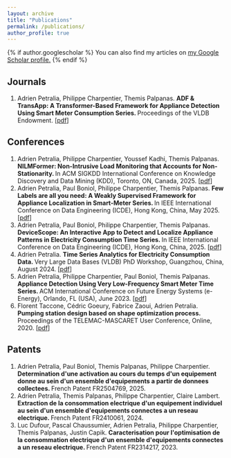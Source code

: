 ```yaml
---
layout: archive
title: "Publications"
permalink: /publications/
author_profile: true
---
```


{% if author.googlescholar %}
  You can also find my articles on <u><a href="{{author.googlescholar}}">my Google Scholar profile</a>.</u>
{% endif %}

## Journals

<ol>
  <li>
    Adrien Petralia, Philippe Charpentier, Themis Palpanas. <b> ADF & TransApp: A Transformer-Based Framework for Appliance Detection Using Smart Meter Consumption Series. </b> Proceedings of the VLDB Endowment. [<a href="https://arxiv.org/pdf/2401.05381">pdf</a>] 
  </li>
</ol>

## Conferences

<ol>

  <li>
    Adrien Petralia, Philippe Charpentier, Youssef Kadhi, Themis Palpanas. <b> NILMFormer: Non-Intrusive Load Monitoring that Accounts for Non-Stationarity. </b> In ACM SIGKDD International Conference on Knowledge Discovery and Data Mining (KDD), Toronto, ON, Canada, 2025. [<a href="https://arxiv.org/pdf/2506.05880">pdf</a>]
  </li>

  <li>
    Adrien Petralia, Paul Boniol, Philippe Charpentier, Themis Palpanas. <b> Few Labels are all you need: A Weakly Supervised Framework for Appliance Localization in Smart-Meter Series. </b> In IEEE International Conference on Data Engineering (ICDE), Hong Kong, China, May 2025. [<a href="https://arxiv.org/pdf/2506.05895">pdf</a>]
  </li>

  <li>
    Adrien Petralia, Paul Boniol, Philippe Charpentier, Themis Palpanas. <b> DeviceScope: An Interactive App to Detect and Localize Appliance Patterns in Electricity Consumption Time Series. </b> In IEEE International Conference on Data Engineering (ICDE), Hong Kong, China, 2025. [<a href="https://arxiv.org/pdf/2506.05912">pdf</a>]
  </li>

  <li>
    Adrien Petralia. <b> Time Series Analytics for Electricity Consumption Data. </b> Very Large Data Bases (VLDB) PhD Workshop, Guangzhou, China, August 2024. [<a href="https://hal.science/hal-04706310v1/file/Time%20Series%20Analytics%20for%20Electricity%20Consumption%20Data.pdf">pdf</a>]
  </li>

  <li>
    Adrien Petralia, Philippe Charpentier, Paul Boniol, Themis Palpanas. <b> Appliance Detection Using Very Low-Frequency Smart Meter Time Series. </b> ACM International Conference on Future Energy Systems (e-Energy), Orlando, FL (USA), June 2023. [<a href="https://arxiv.org/pdf/2305.10352">pdf</a>]
  </li>

  <li>
    Florent Taccone, Cédric Goeury, Fabrice Zaoui, Adrien Petralia. <b> Pumping station design based on shape optimization process. </b> Proceedings of the TELEMAC-MASCARET User Conference, Online, 2020. [<a href="https://research.bangor.ac.uk/portal/files/36456769/Proceedings_TUC_2020_v1.0.pdf#page=99">pdf</a>]
  </li>

</ol>

## Patents

<ol>

  <li>
    Adrien Petralia, Paul Boniol, Themis Palpanas, Philippe Charpentier. <b> Determination d'une activation au cours du temps d'un equipement donne au sein d'un ensemble d'equipements a partir de donnees collectees. </b> French Patent FR2504769, 2025.
  </li>

  <li>
    Adrien Petralia, Themis Palpanas, Philippe Charpentier, Claire Lambert. <b> Extraction de la consommation electrique d'un equipement individuel au sein d'un ensemble d'equipements connectes a un reseau electrique. </b> French Patent FR2410061, 2024.
  </li>

  <li>
    Luc Dufour, Pascal Chaussumier, Adrien Petralia, Philippe Charpentier, Themis Palpanas, Justin Capik. <b> Caracterisation pour l'optimisation de la consommation electrique d'un ensemble d'equipements connectes a un reseau electrique. </b> French Patent FR2314217, 2023.
  </li>

</ol>
